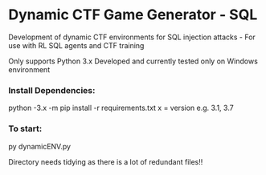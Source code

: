 # Dynamic CTF Game Generator - SQL

Development of dynamic CTF environments for SQL injection attacks - For use with RL SQL agents and CTF training

Only supports Python 3.x
Developed and currently tested only on Windows environment

### Install Dependencies:

python -3.x -m pip install -r requirements.txt
x = version e.g. 3.1, 3.7

### To start:
py dynamicENV.py




Directory needs tidying as there is a lot of redundant files!!

